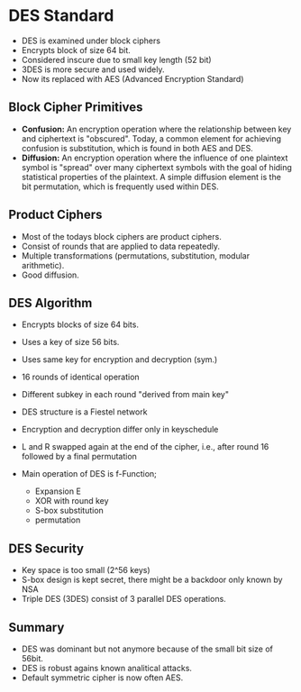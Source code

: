 # DES Standard

- DES is examined under block ciphers
- Encrypts block of size 64 bit.
- Considered inscure due to small key length (52 bit)
- 3DES is more secure and used widely.
- Now its replaced with AES (Advanced Encryption Standard)

## Block Cipher Primitives

- **Confusion:** An encryption operation where the relationship between key and ciphertext is "obscured". Today, a common element for achieving confusion is substitution, which is found in both AES and DES.
- **Diffusion:** An encryption operation where the influence of one plaintext symbol is "spread" over many ciphertext symbols with the goal of hiding statistical properties of the plaintext. A simple diffusion element is the bit permutation, which is frequently used within DES.

## Product Ciphers

- Most of the todays block ciphers are product ciphers.
- Consist of rounds that are applied to data repeatedly.
- Multiple transformations (permutations, substitution, modular arithmetic).
- Good diffusion.

## DES Algorithm

- Encrypts blocks of size 64 bits.
- Uses a key of size 56 bits.
- Uses same key for encryption and decryption (sym.)
- 16 rounds of identical operation
- Different subkey in each round "derived from main key"
- DES structure is a Fiestel network
- Encryption and decryption differ only in keyschedule
- L and R swapped again at the end of the cipher, i.e., after round 16 followed by a final permutation

- Main operation of DES is f-Function;

  - Expansion E
  - XOR with round key
  - S-box substitution
  - permutation

## DES Security

- Key space is too small (2^56 keys)
- S-box design is kept secret, there might be a backdoor only known by NSA
- Triple DES (3DES) consist of 3 parallel DES operations.

## Summary

- DES was dominant but not anymore because of the small bit size of 56bit.
- DES is robust agains known analitical attacks.
- Default symmetric cipher is now often AES.
